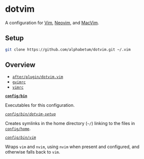 # dotvim

A configuration for [Vim](https://www.vim.org/), [Neovim](https://neovim.io), and [MacVim](http://macvim-dev.github.io/macvim/).

## Setup

```bash
git clone https://github.com/alphabetum/dotvim.git ~/.vim
```
## Overview

- [`after/plugin/dotvim.vim`](after/plugin/dotvim.vim)
- [`gvimrc`](gvimrc)
- [`vimrc`](vimrc)

**[`config/bin`](config/bin)**

Executables for this configuration.

*[`config/bin/dotvim-setup`](config/bin/dotvim-setup)*

Creates symlinks in the home directory (`~/`) linking to the files in [`config/home`](config/home).

*[`config/bin/vim`](config/bin/vim)*

Wraps `vim` and `nvim`, using `nvim` when present and configured, and otherwise falls back to `vim`.
